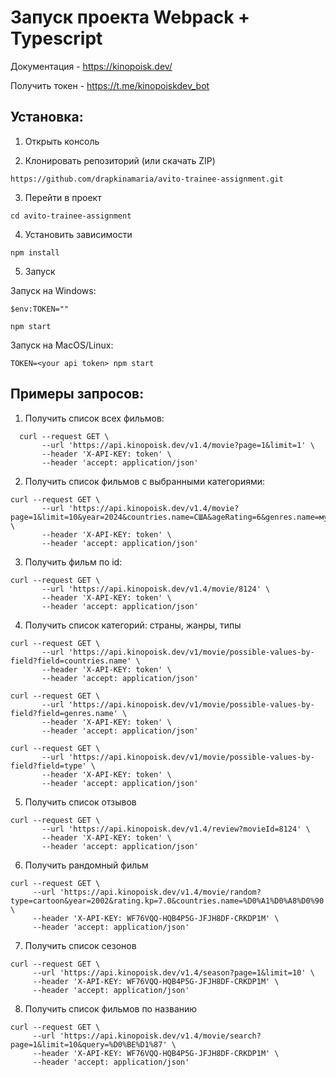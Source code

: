 # Запуск проекта Webpack + Typescript

Документация - https://kinopoisk.dev/

Получить токен - https://t.me/kinopoiskdev_bot

## Установка:

1. Открыть консоль

2. Клонировать репозиторий (или скачать ZIP)

```
https://github.com/drapkinamaria/avito-trainee-assignment.git
```

3. Перейти в проект

```
cd avito-trainee-assignment
```

4. Установить зависимости

```
npm install
```

5. Запуск

Запуск на Windows:

```
$env:TOKEN=""
```

```
npm start
```

Запуск на MacOS/Linux:

```
TOKEN=<your api token> npm start
```

## Примеры запросов:

1. Получить список всех фильмов:

```
  curl --request GET \
       --url 'https://api.kinopoisk.dev/v1.4/movie?page=1&limit=1' \
       --header 'X-API-KEY: token' \
       --header 'accept: application/json'
```

2. Получить список фильмов с выбранными категориями:

```
curl --request GET \
       --url 'https://api.kinopoisk.dev/v1.4/movie?page=1&limit=10&year=2024&countries.name=США&ageRating=6&genres.name=мультфильм' \
       --header 'X-API-KEY: token' \
       --header 'accept: application/json'
```

3. Получить фильм по id:

```
curl --request GET \
       --url 'https://api.kinopoisk.dev/v1.4/movie/8124' \
       --header 'X-API-KEY: token' \
       --header 'accept: application/json'
```

4. Получить список категорий: страны, жанры, типы

```
curl --request GET \
       --url 'https://api.kinopoisk.dev/v1/movie/possible-values-by-field?field=countries.name' \
       --header 'X-API-KEY: token' \
       --header 'accept: application/json'
```

```
curl --request GET \
       --url 'https://api.kinopoisk.dev/v1/movie/possible-values-by-field?field=genres.name' \
       --header 'X-API-KEY: token' \
       --header 'accept: application/json'
```

```
curl --request GET \
       --url 'https://api.kinopoisk.dev/v1/movie/possible-values-by-field?field=type' \
       --header 'X-API-KEY: token' \
       --header 'accept: application/json'
```

5. Получить список отзывов

```
curl --request GET \
       --url 'https://api.kinopoisk.dev/v1.4/review?movieId=8124' \
       --header 'X-API-KEY: token' \
       --header 'accept: application/json'
```

6. Получить рандомный фильм

```
curl --request GET \
     --url 'https://api.kinopoisk.dev/v1.4/movie/random?type=cartoon&year=2002&rating.kp=7.0&countries.name=%D0%A1%D0%A8%D0%90' \
     --header 'X-API-KEY: WF76VQQ-HQB4P5G-JFJH8DF-CRKDP1M' \
     --header 'accept: application/json'
```

7. Получить список сезонов

```
curl --request GET \
     --url 'https://api.kinopoisk.dev/v1.4/season?page=1&limit=10' \
     --header 'X-API-KEY: WF76VQQ-HQB4P5G-JFJH8DF-CRKDP1M' \
     --header 'accept: application/json'
```

8. Получить список фильмов по названию

```
curl --request GET \
     --url 'https://api.kinopoisk.dev/v1.4/movie/search?page=1&limit=10&query=%D0%BE%D1%87' \
     --header 'X-API-KEY: WF76VQQ-HQB4P5G-JFJH8DF-CRKDP1M' \
     --header 'accept: application/json'
```
